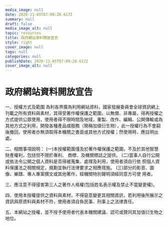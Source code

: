 ```yaml
---
media_image: null
date: 2020-11-05T07:09:20.617Z
summary: null
draft: false
media_image_alt: null
topic: resources
title: 政府網站資料開放宣告
style: right
cover_image: null
tags: null
categories: null
publishDate: 2020-11-05T07:09:20.617Z
cover_image_alt: null
---
```

# 政府網站資料開放宣告
一、授權方式及範圍
為利各界廣為利用網站資料，國家發展委員會全球資訊網上刊載之所有資料與素材，其得受著作權保護之範圍，以無償、非專屬，得再授權之方式提供公眾使用，使用者得不限時間及地域，重製、改作、編輯、公開傳輸或為其他方式之利用，開發各種產品或服務（簡稱加值衍生物），此一授權行為不會嗣後撤回，使用者亦無須取得本機關之書面或其他方式授權；然使用時，應註明出處。

二、相關事項說明：
(一)本授權範圍僅及於著作權保護之範圍，不及於其他智慧財產權利，包括但不限於專利、
     商標、及機關標誌之提供。
(二)當事人自行公開或依法令公開之個人資料是否得被蒐集、處理及利用，使用者須自行依
     照個人資料保護法之相關規定，規劃並執行法律要求之相應措施。
(三)部分的影音、圖像、樂譜、專人專案撰文或其他著作，經機關特別聲明須經同意方可使
     用者。

三、應注意不得侵害第三人之著作人格權(包括姓名表示權及禁止不當變更權)。

四、使用本授權提供之資料與素材，不得惡意變更其相關資訊，若利用後所展示之資訊與原資料與素材不符，使用者須自負民事、刑事上之法律責任。

五、本網站之授權，並不授予使用者代表本機關建議、認可或贊同其加值衍生物之地位。
